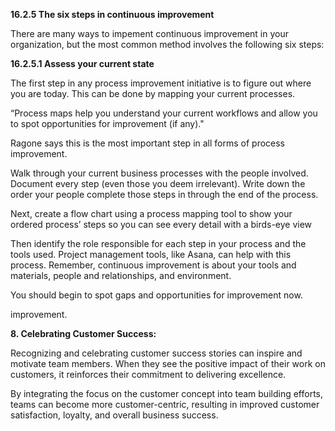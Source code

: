 **16.2.5 The six steps in continuous improvement**

There are many ways to impement continuous improvement in your organization, but the most common method involves the following six steps:

**16.2.5.1 Assess your current state**

The first step in any process improvement initiative is to figure out where you are today. This can be done by mapping your current processes.

“Process maps help you understand your current workflows and allow you to spot opportunities for improvement (if any)."

Ragone says this is the most important step in all forms of process improvement.

Walk through your current business processes with the people involved. Document every step (even those you deem irrelevant). Write down the order your people complete those steps in through the end of the process. 

Next, create a flow chart using a process mapping tool to show your ordered process’ steps so you can see every detail with a birds-eye view

Then identify the role responsible for each step in your process and the tools used. Project management tools, like Asana, can help with this process. Remember, continuous improvement is about your tools and materials, people and relationships, and environment.

You should begin to spot gaps and opportunities for improvement now.

improvement.


**8. Celebrating Customer Success:** 

Recognizing and celebrating customer success stories can inspire and motivate team members. When they see the positive impact of their work on customers, it reinforces their commitment to delivering excellence.

By integrating the focus on the customer concept into team building efforts, teams can become more customer-centric, resulting in improved customer satisfaction, loyalty, and overall business success.

